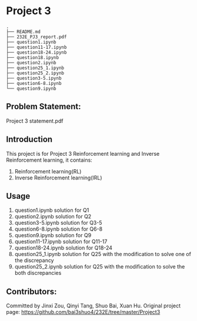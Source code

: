 Project 3
===

```
.
├── README.md
├── 232E_PJ3_report.pdf
├── question1.ipynb
├── question11-17.ipynb
├── question18-24.ipynb
├── question18.ipynb
├── question2.ipynb
├── question25_1.ipynb
├── question25_2.ipynb
├── question3-5.ipynb
├── question6-8.ipynb
└── question9.ipynb
```
Problem Statement:
---
Project 3 statement.pdf

Introduction
---
This project is for Project 3 Reinforcement learning and Inverse Reinforcement learning, it contains:
1. Reinforcement learning(RL)
2. Inverse Reinforcement learning(IRL)

Usage
---
1. question1.ipynb solution for Q1
2. question2.ipynb solution for Q2
3. question3-5.ipynb solution for Q3-5
4. question6-8.ipynb solution for Q6-8
5. question9.ipynb solution for Q9
6. question11-17.ipynb solution for Q11-17
7. question18-24.ipynb solution for Q18-24
8. question25_1.ipynb solution for Q25 with the modification to solve one of the discrepancy
9. question25_2.ipynb solution for Q25 with the modification to solve the both discrepancies

Contributors:
---
Committed by Jinxi Zou, Qinyi Tang, Shuo Bai, Xuan Hu. Original project page: https://github.com/bai3shuo4/232E/tree/master/Project3
